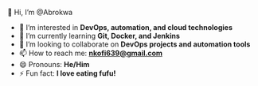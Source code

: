 👋 Hi, I’m @Abrokwa  
- 👀 I’m interested in **DevOps, automation, and cloud technologies**  
- 🌱 I’m currently learning **Git, Docker, and Jenkins**  
- 💞️ I’m looking to collaborate on **DevOps projects and automation tools**  
- 📫 How to reach me: **nkofi639@gmail.com**  
- 😄 Pronouns: **He/Him**  
- ⚡ Fun fact: **I love eating fufu!**  


